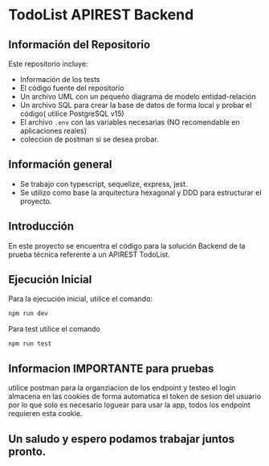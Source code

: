 # TodoList APIREST Backend

## Información del Repositorio
Este repositorio incluye:
- Información de los tests
- El código fuente del repositorio
- Un archivo UML con un pequeño diagrama de modelo entidad-relación
- Un archivo SQL para crear la base de datos de forma local y probar el código( utilice PostgreSQL v15)
- El archivo `.env` con las variables necesarias (NO recomendable en aplicaciones reales)
- coleccion de postman si se desea probar.

## Información general
- Se trabajo con typescript, sequelize, express, jest.
- Se utilizo como base la arquitectura hexagonal y DDD para estructurar el proyecto.

## Introducción
En este proyecto se encuentra el código para la solución Backend de la prueba técnica referente a un APIREST TodoList. 

## Ejecución Inicial
Para la ejecución inicial, utilice el comando:
```bash
npm run dev
```
Para test utilice el comando 
```
npm run test
```
## Informacion IMPORTANTE para pruebas
utilice postman para la organziacion de los endpoint y testeo el login almacena en las cookies de forma automatica el token de sesion del usuario por lo que solo es necesario loguear para usar la app,
todos los endpoint requieren esta cookie.  

## Un saludo y espero podamos trabajar juntos pronto.
